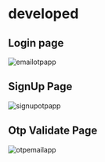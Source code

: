# developed
## Login page
![emailotpapp](https://github.com/Golu7667/Login-With-Email-Otp/assets/103061012/eda34958-53dd-4b60-89e6-9a691718cfaf)
## SignUp Page
![signupotpapp](https://github.com/Golu7667/Login-With-Email-Otp/assets/103061012/e1ba935d-d448-45fc-b031-b1362537d3f5)
## Otp Validate Page
![otpemailapp](https://github.com/Golu7667/Login-With-Email-Otp/assets/103061012/57b1836d-d1b5-4f60-8b0c-61b2a933deb3)
